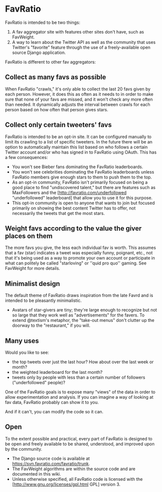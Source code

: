 # FavRatio

FavRatio is intended to be two things:

1. A fav aggregator site with features other sites don't have, such as FavWeight.
1. A way to learn about the Twitter API as well as the community that uses Twitter's "favorite" feature through the use of a freely-available open source Django application.

FavRatio is different to other fav aggregators:

## Collect as many favs as possible 

When FavRatio "crawls," it's only able to collect the last 20 favs given by each person. However, it does this as often as it needs to in order to make sure that none of your favs are missed, and it won't check any more often than needed. It dynamically adjusts the interval between crawls for each person based on how often that person gives stars.

## Collect only certain tweeters' favs

FavRatio is intended to be an opt-in site. It can be configured manually to limit its crawling to a list of specific tweeters. In the future there will be an option to automatically maintain this list based on who follows a certain Twitter account and/or who has signed in to FavRatio using OAuth. This has a few consequences:

* You won't see Bieber fans dominating the FavRatio leaderboards.
* You won't see celebrities dominating the FavRatio leaderboards unless FavRatio members give enough stars to them to push them to the top.
* As an opt-in community, FavRatio isn't primarily focused on being a good place to find "undiscovered talent," but there are features such as MaxFollowers and the [http://favratio.com/underfollowed "underfollowed" leaderboard] that allow you to use it for this purpose.
* This opt-in community is open to anyone that wants to join but focused primarily on showing the best content Twitter has to offer, not necessarily the tweets that get the most stars.

## Weight favs according to the value the giver places on them

The more favs you give, the less each individual fav is worth. This assumes that a fav (star) indicates a tweet was especially funny, poignant, etc., not that it's being used as a way to promote your own account or participate in what can politely be called "starloving" or ''quid pro quo'' gaming. See FavWeight for more details.

## Minimalist design

The default theme of FavRatio draws inspiration from the late Favrd and is intended to be pleasantly minimalistic.

* Avatars of star-givers are tiny; they're large enough to recognize but not so large that they work well as "advertisements" for the favers. To extend @textism's metaphor, the "take-out menus" don't clutter up the doorway to the "restaurant," if you will.

## Many uses

Would you like to see:

* the top tweets over just the last hour? How about over the last week or month?
* the weighted leaderboard for the last month?
* tweets only by people with less than a certain number of followers ("underfollowed" people)?

One of the FavRatio goals is to expose many "views" of the data in order to allow experimentation and analysis. If you can imagine a way of looking at fav data, FavRatio probably can show it to you.

And if it can't, you can modify the code so it can.

## Open

To the extent possible and practical, every part of FavRatio is designed to be open and freely available to be shared, understood, and improved upon by the community.

* The Django source code is available at https://svn.favratio.com/favratio/trunk.
* The FavWeight algorithms are within the source code and are documented in this wiki.
* Unless otherwise specified, all FavRatio code is licensed with the [http://www.gnu.org/licenses/gpl.html GPL] version 3.